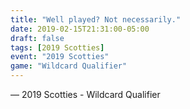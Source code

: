 ```yaml
---
title: "Well played? Not necessarily."
date: 2019-02-15T21:31:00-05:00
draft: false
tags: [2019 Scotties]
event: "2019 Scotties"
game: "Wildcard Qualifier"
---
```

— 2019 Scotties - Wildcard Qualifier
<!--more--> 